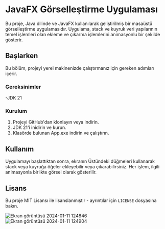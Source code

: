 # JavaFX Görselleştirme Uygulaması

Bu proje, Java dilinde ve JavaFX kullanılarak geliştirilmiş bir masaüstü görselleştirme uygulamasıdır. Uygulama, stack ve kuyruk veri yapılarının temel işlemleri olan ekleme ve çıkarma işlemlerini animasyonlu bir şekilde gösterir.

## Başlarken

Bu bölüm, projeyi yerel makinenizde çalıştırmanız için gereken adımları içerir.

### Gereksinimler
-JDK 21

### Kurulum

1. Projeyi GitHub'dan klonlayın veya indirin.
2. JDK 21'i inidirin ve kurun.
3. Klasörde bulunan App.exe indirin ve çalıştırın.

## Kullanım

Uygulamayı başlattıktan sonra, ekranın Üstündeki düğmeleri kullanarak stack veya kuyruğa öğeler ekleyebilir veya çıkarabilirsiniz. Her işlem, ilgili animasyonla birlikte görsel olarak gösterilir.

## Lisans

Bu proje MIT Lisansı ile lisanslanmıştır - ayrıntılar için `LICENSE` dosyasına bakın.

![Ekran görüntüsü 2024-01-11 124846](https://github.com/Soresta/Stack_And_Queue_Visualization/assets/112137968/7a6e9c3d-3c2d-4fd7-a2f2-1cb098d39256)
![Ekran görüntüsü 2024-01-11 124904](https://github.com/Soresta/Stack_And_Queue_Visualization/assets/112137968/86abac05-7398-43d5-a870-b14cee039cda)
